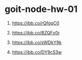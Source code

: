 # goit-node-hw-01

1. https://ibb.co/rQfgqC0

2. https://ibb.co/BZQFx0r

3. https://ibb.co/sWDkY9k

4. https://ibb.co/DY9cS3w
